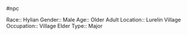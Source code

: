 #npc 

Race:: Hylian
Gender:: Male
Age:: Older Adult
Location:: Lurelin Village
Occupation:: Village Elder
Type:: Major
